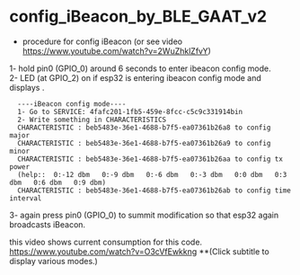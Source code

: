# config_iBeacon_by_BLE_GAAT_v2

- procedure for config iBeacon (or see video https://www.youtube.com/watch?v=2WuZhklZfvY)<br>


1- hold pin0 (GPIO_0) around 6 seconds to enter ibeacon config mode.<br>
2- LED (at GPIO_2) on if esp32 is entering ibeacon config mode and displays .<br>

      ----iBeacon config mode----
      1- Go to SERVICE: 4fafc201-1fb5-459e-8fcc-c5c9c331914bin
      2- Write something in CHARACTERISTICS
      CHARACTERISTIC : beb5483e-36e1-4688-b7f5-ea07361b26a8 to config major
      CHARACTERISTIC : beb5483e-36e1-4688-b7f5-ea07361b26a9 to config minor
      CHARACTERISTIC : beb5483e-36e1-4688-b7f5-ea07361b26aa to config tx power
      (help::  0:-12 dbm   0:-9 dbm   0:-6 dbm   0:-3 dbm   0:0 dbm   0:3 dbm   0:6 dbm   0:9 dbm)
      CHARACTERISTIC : beb5483e-36e1-4688-b7f5-ea07361b26ab to config time interval

3- again press pin0 (GPIO_0) to summit modification so that esp32 again broadcasts iBeacon.<br>



this video shows current consumption for this code.<br>
https://www.youtube.com/watch?v=O3cVfEwkkng
**(Click subtitle to display various modes.)
